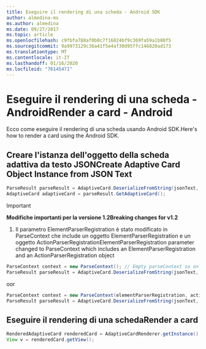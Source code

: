 ```yaml
---
title: Eseguire il rendering di una scheda - Android SDK
author: almedina-ms
ms.author: almedina
ms.date: 09/27/2017
ms.topic: article
ms.openlocfilehash: c9fbfa788af0b0c7f16824bf9c369fa59a1b80f5
ms.sourcegitcommit: 9a9973129c36a41f5e4af30d95ffc146820ad173
ms.translationtype: MT
ms.contentlocale: it-IT
ms.lasthandoff: 01/16/2020
ms.locfileid: "76145471"
---
```

# <a name="render-a-card---android"></a><span data-ttu-id="c36f0-102">Eseguire il rendering di una scheda - Android</span><span class="sxs-lookup"><span data-stu-id="c36f0-102">Render a card - Android</span></span>

<span data-ttu-id="c36f0-103">Ecco come eseguire il rendering di una scheda usando Android SDK.</span><span class="sxs-lookup"><span data-stu-id="c36f0-103">Here's how to render a card using the Android SDK.</span></span>

## <a name="create-adaptive-card-object-instance-from-json-text"></a><span data-ttu-id="c36f0-104">Creare l'istanza dell'oggetto della scheda adattiva da testo JSON</span><span class="sxs-lookup"><span data-stu-id="c36f0-104">Create Adaptive Card Object Instance from JSON Text</span></span>

```java
ParseResult parseResult = AdaptiveCard.DeserializeFromString(jsonText, AdaptiveCardRenderer.VERSION, elementParserRegistration);
AdaptiveCard adaptiveCard = parseResult.GetAdaptiveCard();
```
> [!IMPORTANT]
> <span data-ttu-id="c36f0-105">**Modifiche importanti per la versione 1.2**</span><span class="sxs-lookup"><span data-stu-id="c36f0-105">**Breaking changes for v1.2**</span></span>
> 

1. <span data-ttu-id="c36f0-106">Il parametro ElementParserRegistration è stato modificato in ParseContext che include un oggetto ElementParserRegistration e un oggetto ActionParserRegistration</span><span class="sxs-lookup"><span data-stu-id="c36f0-106">ElementParserRegistration parameter changed to ParseContext which includes an ElementParserRegistration and an ActionParserRegistration object</span></span>

```java
ParseContext context = new ParseContext(); // Empty parseContext so only known elements up to v1.2 will be parsed
ParseResult parseResult = AdaptiveCard.DeserializeFromString(jsonText, AdaptiveCardRenderer.VERSION, context);
```

<span data-ttu-id="c36f0-107">o</span><span class="sxs-lookup"><span data-stu-id="c36f0-107">or</span></span>

```java
ParseContext context = new ParseContext(elementParserRegistration, actionParserRegistration);
ParseResult parseResult = AdaptiveCard.DeserializeFromString(jsonText, AdaptiveCardRenderer.VERSION, context);
```

## <a name="render-a-card"></a><span data-ttu-id="c36f0-108">Eseguire il rendering di una scheda</span><span class="sxs-lookup"><span data-stu-id="c36f0-108">Render a card</span></span>

```java
RenderedAdaptiveCard renderedCard = AdaptiveCardRenderer.getInstance().render(context, fragmentManager, adaptiveCard, cardActionHandler, hostConfig);
View v = renderedCard.getView();
```
